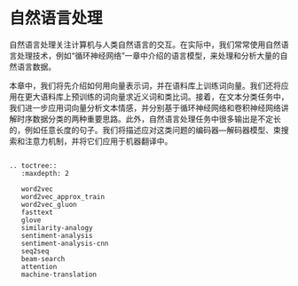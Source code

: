 # 自然语言处理

自然语言处理关注计算机与人类自然语言的交互。在实际中，我们常常使用自然语言处理技术，例如“循环神经网络”一章中介绍的语言模型，来处理和分析大量的自然语言数据。

本章中，我们将先介绍如何用向量表示词，并在语料库上训练词向量。我们还将应用在更大语料库上预训练的词向量求近义词和类比词。接着，在文本分类任务中，我们进一步应用词向量分析文本情感，并分别基于循环神经网络和卷积神经网络讲解时序数据分类的两种重要思路。此外，自然语言处理任务中很多输出是不定长的，例如任意长度的句子。我们将描述应对这类问题的编码器—解码器模型、束搜索和注意力机制，并将它们应用于机器翻译中。

```eval_rst

.. toctree::
   :maxdepth: 2

   word2vec
   word2vec_approx_train
   word2vec_gluon
   fasttext
   glove
   similarity-analogy
   sentiment-analysis
   sentiment-analysis-cnn
   seq2seq
   beam-search
   attention
   machine-translation
```
